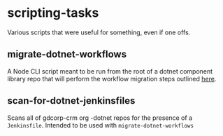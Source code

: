 # scripting-tasks

Various scripts that were useful for something, even if one offs.



## migrate-dotnet-workflows
A Node CLI script meant to be run from the root of a dotnet component library repo that will perform the workflow migration steps outlined [here](https://godaddy-corp.atlassian.net/wiki/spaces/CRM/pages/3468248973/Steps+for+upgrading+dotnet+libraries+to+8.0).

## scan-for-dotnet-jenkinsfiles
Scans all of gdcorp-crm org -dotnet repos for the presence of a `Jenkinsfile`. Intended to be used with `migrate-dotnet-workflows`